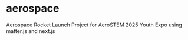 # aerospace
Aerospace Rocket Launch Project for AeroSTEM 2025 Youth Expo using matter.js and next.js
